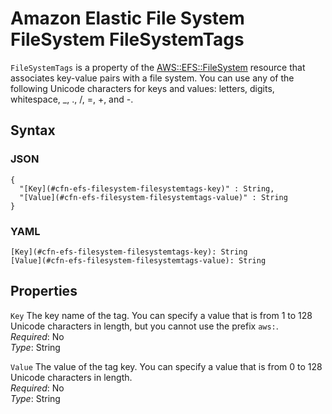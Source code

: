 # Amazon Elastic File System FileSystem FileSystemTags<a name="aws-properties-efs-filesystem-filesystemtags"></a>

`FileSystemTags` is a property of the [AWS::EFS::FileSystem](aws-resource-efs-filesystem.md) resource that associates key\-value pairs with a file system\. You can use any of the following Unicode characters for keys and values: letters, digits, whitespace, \_, \., /, =, \+, and \-\.

## Syntax<a name="w4ab1c21c10d111c13c17b5"></a>

### JSON<a name="aws-properties-efs-filesystem-filesystemtags-syntax.json"></a>

```
{
  "[Key](#cfn-efs-filesystem-filesystemtags-key)" : String,
  "[Value](#cfn-efs-filesystem-filesystemtags-value)" : String
}
```

### YAML<a name="aws-properties-efs-filesystem-filesystemtags-syntax.yaml"></a>

```
[Key](#cfn-efs-filesystem-filesystemtags-key): String
[Value](#cfn-efs-filesystem-filesystemtags-value): String
```

## Properties<a name="w4ab1c21c10d111c13c17b7"></a>

`Key`  <a name="cfn-efs-filesystem-filesystemtags-key"></a>
The key name of the tag\. You can specify a value that is from 1 to 128 Unicode characters in length, but you cannot use the prefix `aws:`\.  
*Required*: No  
*Type*: String

`Value`  <a name="cfn-efs-filesystem-filesystemtags-value"></a>
The value of the tag key\. You can specify a value that is from 0 to 128 Unicode characters in length\.  
*Required*: No  
*Type*: String